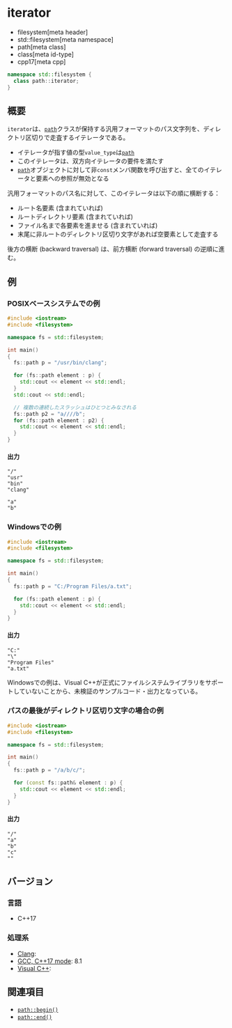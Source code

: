 # iterator
* filesystem[meta header]
* std::filesystem[meta namespace]
* path[meta class]
* class[meta id-type]
* cpp17[meta cpp]

```cpp
namespace std::filesystem {
  class path::iterator;
}
```

## 概要
`iterator`は、[`path`](../path.md)クラスが保持する汎用フォーマットのパス文字列を、ディレクトリ区切りで走査するイテレータである。

- イテレータが指す値の型`value_type`は[`path`](../path.md)
- このイテレータは、双方向イテレータの要件を満たす
- [`path`](../path.md)オブジェクトに対して非`const`メンバ関数を呼び出すと、全てのイテレータと要素への参照が無効となる

汎用フォーマットのパス名に対して、このイテレータは以下の順に横断する：

- ルート名要素 (含まれていれば)
- ルートディレクトリ要素 (含まれていれば)
- ファイル名まで各要素を進ませる (含まれていれば)
- 末尾に非ルートのディレクトリ区切り文字があれば空要素として走査する

後方の横断 (backward traversal) は、前方横断 (forward traversal) の逆順に進む。


## 例
### POSIXベースシステムでの例
```cpp example
#include <iostream>
#include <filesystem>

namespace fs = std::filesystem;

int main()
{
  fs::path p = "/usr/bin/clang";

  for (fs::path element : p) {
    std::cout << element << std::endl;
  }
  std::cout << std::endl;

  // 複数の連続したスラッシュはひとつとみなされる
  fs::path p2 = "a////b";
  for (fs::path element : p2) {
    std::cout << element << std::endl;
  }
}
```

#### 出力
```
"/"
"usr"
"bin"
"clang"

"a"
"b"
```


### Windowsでの例
```cpp example
#include <iostream>
#include <filesystem>

namespace fs = std::filesystem;

int main()
{
  fs::path p = "C:/Program Files/a.txt";

  for (fs::path element : p) {
    std::cout << element << std::endl;
  }
}
```

#### 出力
```
"C:"
"\"
"Program Files"
"a.txt"
```

Windowsでの例は、Visual C++が正式にファイルシステムライブラリをサポートしていないことから、未検証のサンプルコード・出力となっている。


### パスの最後がディレクトリ区切り文字の場合の例
```cpp example
#include <iostream>
#include <filesystem>

namespace fs = std::filesystem;

int main()
{
  fs::path p = "/a/b/c/";

  for (const fs::path& element : p) {
    std::cout << element << std::endl;
  }
}
```

#### 出力
```
"/"
"a"
"b"
"c"
""
```


## バージョン
### 言語
- C++17

### 処理系
- [Clang](/implementation.md#clang):
- [GCC, C++17 mode](/implementation.md#gcc): 8.1
- [Visual C++](/implementation.md#visual_cpp):


## 関連項目
- [`path::begin()`](begin.md)
- [`path::end()`](end.md)
